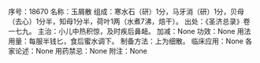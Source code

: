 序号：18670
名称：玉屑散
组成：寒水石（研）1分，马牙消（研）1分，贝母（去心）1分半，知母1分半，荷叶1两（水煮7沸，焙干）。
出处：《圣济总录》卷一七九。
主治：小儿中热积惊，及时疾后鼻衄。
加减：None
功效：None
用法用量：每服半钱匕，食后蜜水调下。
制备方法：上为细散。
临床应用：None
各家论述：None
用药禁忌：None
附注：None
